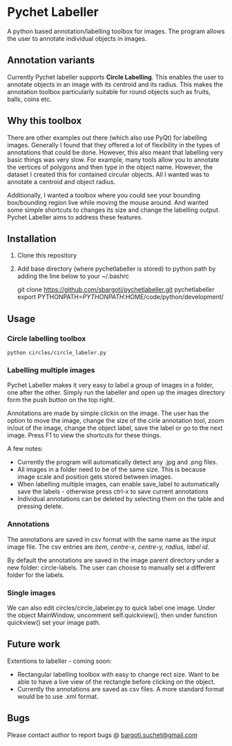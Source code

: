 # Pychet Labeller
A python based annotation/labelling toolbox for images. The program allows the user to
annotate individual objects in images.

## Annotation variants
Currently Pychet labeller supports **Circle Labelling**. This enables the user to
annotate objects in an image with its centroid and its radius. This makes the
annotation toolbox particularly suitable for round objects such as fruits,
balls, coins etc.

## Why this toolbox
There are other examples out there (which also use PyQt) for labelling images.
Generally I found that they offered a lot of flexibility in the types of annotations
that could be done. However, this also meant that labelling very basic things
was very slow. For example, many tools allow you to annotate the vertices of
polygons and then type in the object name. However, the dataset I created this
for contained circular objects. All I wanted was to annotate a centroid and
object radius.

Additionally, I wanted a toolbox where you could see your bounding box/bounding
region live while moving the mouse around. And wanted some simple shortcuts to
changes its size and change the labelling output. Pychet Labeller aims to
address these features.

## Installation
1. Clone this repository
2. Add base directory (where pychetlabeller is stored) to python path by adding the line below to your ~/.bashrc

    git clone https://github.com/sbargoti/pychetlabeller.git pychetlabeller
    export PYTHONPATH=$PYTHONPATH:$HOME/code/python/development/

## Usage
### Circle labelling toolbox
    python circles/circle_labeler.py

### Labelling multiple images
Pychet Labeller makes it very easy to label a group of images in a folder, one
after the other. Simply run the labeller and open up the images directory form the push button on
the top right.

Annotations are made by simple clickin on the image. The user has the option to
move the image, change the size of the cirle annotation tool, zoom in/out of the
image, change the object label, save the label or go to the next image. Press F1
to view the shortcuts for these things.

A few notes:
* Currently the program will automatically detect any .jpg and .png files.
* All images in a folder need to be of the same size. This is because image
  scale and position gets stored between images.
* When labelling multiple images, can enable save_label to automatically save
  the labels - otherwise press ctrl-x to save current annotations
* Individual annotations can be deleted by selecting them on the table and
  pressing delete.

### Annotations
The annotations are saved in csv format with the same name as the input image
file. The csv entries are *item, centre-x, centre-y, radius, label id*.

By default the annotations are saved in the image parent directory under a new
folder: circle-labels. The user can choose to manually set a different folder
for the labels.

### Single images
We can also edit circles/circle_labeler.py to quick label one image. Under the object
MainWindow, uncomment self.quickview(), then under function quickview() set your
image path.

## Future work
Extentions to labeller - coming soon:
* Rectangular labelling toolbox with easy to change rect size. Want to be able
  to have a live view of the rectangle before clicking on the object.
* Currently the annotations are saved as csv files. A more standard format would
  be to use .xml format.

## Bugs
Please contact author to report bugs @ bargoti.suchet@gmail.com
